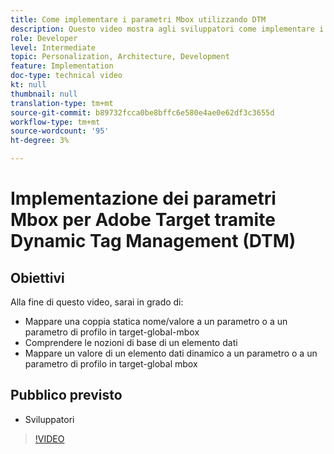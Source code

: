 ```yaml
---
title: Come implementare i parametri Mbox utilizzando DTM
description: Questo video mostra agli sviluppatori come implementare i parametri mbox utilizzando Adobe Activation, precedentemente noto come Dynamic Tag Management (DTM) di Adobe.
role: Developer
level: Intermediate
topic: Personalization, Architecture, Development
feature: Implementation
doc-type: technical video
kt: null
thumbnail: null
translation-type: tm+mt
source-git-commit: b89732fcca0be8bffc6e580e4ae0e62df3c3655d
workflow-type: tm+mt
source-wordcount: '95'
ht-degree: 3%

---
```



# Implementazione dei parametri Mbox per Adobe Target tramite Dynamic Tag Management (DTM)

## Obiettivi

Alla fine di questo video, sarai in grado di:

* Mappare una coppia statica nome/valore a un parametro o a un parametro di profilo in target-global-mbox
* Comprendere le nozioni di base di un elemento dati
* Mappare un valore di un elemento dati dinamico a un parametro o a un parametro di profilo in target-global mbox

## Pubblico previsto

* Sviluppatori

>[!VIDEO](https://video.tv.adobe.com/v/17383/?quality=12)